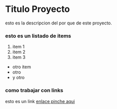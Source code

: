 # Titulo Proyecto

esto es la descripcion del por que de este proyecto.

### esto es un listado de items

1. item 1
2. item 2
3. item 3

- otro item
- otro
- y otro

### como trabajar con links

esto es un link [enlace pinche aqui](index.html)
